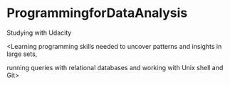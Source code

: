 # ProgrammingforDataAnalysis

Studying with Udacity

<Learning programming skills needed to uncover patterns and insights in large sets, 

running queries with relational databases and working with Unix shell and Git>

